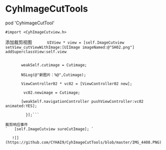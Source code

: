 

# CyhImageCutTools
pod 'CyhimageCutTool'

```
#import <CyhImageCutview.h>
```
添加裁剪视图
     
     ```
      UIView * view = [self.ImageCutview setView_cutViewWithImage:[UIImage imageNamed:@"SH02.png"] addSuperclassView:self.view 
      ```
     
``` PinScale:2.0 complet:^(UIImage *Cutimage) {
       
       weakSelf.cutimage = Cutimage;
       
       NSLog(@"新图片：%@",Cutimage);
       
       ViewController02 * vc02 = [ViewController02 new];
        
        vc02.newimage = Cutimage;
       
       [weakSelf.navigationController pushViewController:vc02 animated:YES];
       
         }];```
   
裁剪响应事件
`   [self.ImageCutview sureCutImage]; `
   
   ![](https://github.com/CYHAI9/CyhImageCutTools/blob/master/IMG_4408.PNG)  
       
